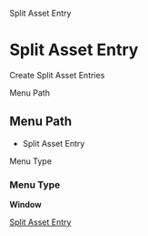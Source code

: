 
Split Asset Entry
# Split Asset Entry


Create Split Asset Entries

Menu Path
## Menu Path



- Split Asset Entry

Menu Type
### Menu Type

**Window**


[Split Asset Entry](../../functional-guide/window/window-split-asset-entry.md)